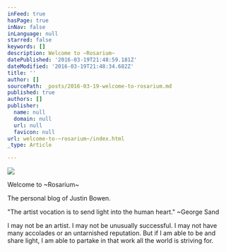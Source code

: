 ```yaml
---
inFeed: true
hasPage: true
inNav: false
inLanguage: null
starred: false
keywords: []
description: Welcome to ~Rosarium~
datePublished: '2016-03-19T21:48:59.181Z'
dateModified: '2016-03-19T21:48:34.682Z'
title: ''
author: []
sourcePath: _posts/2016-03-19-welcome-to-rosarium.md
published: true
authors: []
publisher:
  name: null
  domain: null
  url: null
  favicon: null
url: welcome-to-~rosarium~/index.html
_type: Article

---
```

![](https://the-grid-user-content.s3-us-west-2.amazonaws.com/0fda19da-9867-41a8-ab41-c3efcab41ce4.jpg)

Welcome to ~Rosarium~

The personal blog of Justin Bowen.

"The artist vocation is to send light into the human heart." ~George Sand

I may not be an artist. I may not be unusually successful. I may not have many accolades or an untarnished reputation. But if I am able to be and share light, I am able to partake in that work all the world is striving for.